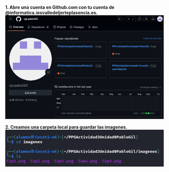 __1. Abre una cuenta en Github.com con tu cuenta de @informatica.iesvalledeljerteplasencia.es.__
![](/imagenes/Cap5.png)

__2. Creamos una carpeta local para guardar las imagenes.__
![](/imagenes/Cap6.png)

